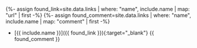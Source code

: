 {%- assign found_link=site.data.links | where: "name", include.name | map: "url" | first -%}
{%- assign found_comment=site.data.links | where: "name", include.name | map: "comment" | first -%}
* [{{ include.name }}]({{ found_link }}){:target="_blank"} {{ found_comment }}
